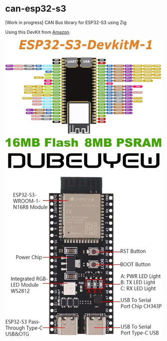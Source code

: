 # can-esp32-s3
[Work in progress] CAN Bus library for ESP32-S3 using Zig

Using this DevKit from [Amazon](https://amzn.eu/d/3hGfP8k).

![ESP32-S3 DevKit Pinout](docs/esp32_s3_pinout.jpg)

![ESP32-S3 DevKit Components on PCB](docs/esp32_s3_components.jpg)
